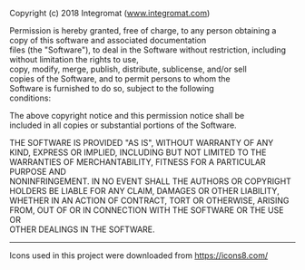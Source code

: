 Copyright (c) 2018 Integromat (www.integromat.com)

Permission is hereby granted, free of charge, to any person	
obtaining a copy of this software and associated documentation	
files (the "Software"), to deal in the Software without	
restriction, including without limitation the rights to use,	
copy, modify, merge, publish, distribute, sublicense, and/or sell	
copies of the Software, and to permit persons to whom the	
Software is furnished to do so, subject to the following	
conditions:

The above copyright notice and this permission notice shall be	
included in all copies or substantial portions of the Software.	

THE SOFTWARE IS PROVIDED "AS IS", WITHOUT WARRANTY OF ANY KIND,	
EXPRESS OR IMPLIED, INCLUDING BUT NOT LIMITED TO THE WARRANTIES	
OF MERCHANTABILITY, FITNESS FOR A PARTICULAR PURPOSE AND	
NONINFRINGEMENT. IN NO EVENT SHALL THE AUTHORS OR COPYRIGHT	
HOLDERS BE LIABLE FOR ANY CLAIM, DAMAGES OR OTHER LIABILITY,	
WHETHER IN AN ACTION OF CONTRACT, TORT OR OTHERWISE, ARISING	
FROM, OUT OF OR IN CONNECTION WITH THE SOFTWARE OR THE USE OR	
OTHER DEALINGS IN THE SOFTWARE.

-------

Icons used in this project were downloaded from https://icons8.com/
